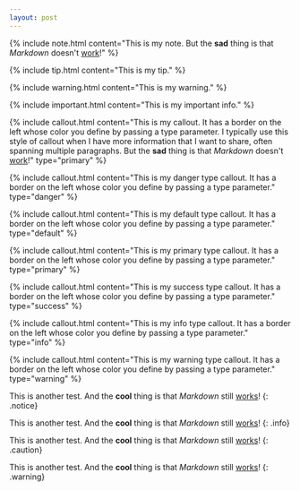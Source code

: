 ```yaml
---
layout: post
---
```


{% include note.html content="This is my note. But the **sad** thing is that *Markdown* doesn't [work](#)!" %}

{% include tip.html content="This is my tip." %}

{% include warning.html content="This is my warning." %}

{% include important.html content="This is my important info." %}

{% include callout.html content="This is my callout. It has a border on the left whose color you define by passing a type parameter. I typically use this style of callout when I have more information that I want to share, often spanning multiple paragraphs. But the **sad** thing is that *Markdown* doesn't [work](#)!" type="primary" %}

{% include callout.html content="This is my danger type callout. It has a border on the left whose color you define by passing a type parameter." type="danger" %}

{% include callout.html content="This is my default type callout. It has a border on the left whose color you define by passing a type parameter." type="default" %}

{% include callout.html content="This is my primary type callout. It has a border on the left whose color you define by passing a type parameter." type="primary" %}

{% include callout.html content="This is my success type callout. It has a border on the left whose color you define by passing a type parameter." type="success" %}

{% include callout.html content="This is my info type callout. It has a border on the left whose color you define by passing a type parameter." type="info" %}

{% include callout.html content="This is my warning type callout. It has a border on the left whose color you define by passing a type parameter." type="warning" %}

This is another test. And the **cool** thing is that *Markdown* still [works](#)!
{: .notice}

This is another test. And the **cool** thing is that *Markdown* still [works](#)!
{: .info}

This is another test. And the **cool** thing is that *Markdown* still [works](#)!
{: .caution}

This is another test. And the **cool** thing is that *Markdown* still [works](#)!
{: .warning}
